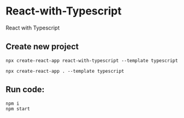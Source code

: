 # React-with-Typescript
React with Typescript


## Create new project
``` 
npx create-react-app react-with-typescript --template typescript

npx create-react-app . --template typescript
```

## Run code:
``` 
npm i
npm start
```
